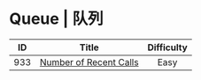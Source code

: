 ﻿# Queue | 队列

|ID|Title|Difficulty|
|:-:|:-:|:-:|
|933|[Number of Recent Calls](https://github.com/Maxwell-L/Maxwell-LeetCode/blob/master/LeetCode/Queue/933_Number%20of%20Recent%20Calls.java)|Easy|